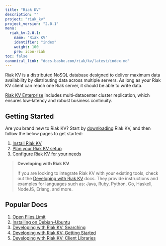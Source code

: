 ```yaml
---
title: "Riak KV"
description: ""
project: "riak_kv"
project_version: "2.0.1"
menu:
  riak_kv-2.0.1:
    name: "Riak KV"
    identifier: "index"
    weight: 100
    pre: icon-riak
toc: false
canonical_link: "docs.basho.com/riak/kv/latest/index.md"
---
```


[aboutenterprise]: http://basho.com/contact/
[config index]: /riak/kv/2.0.1/configuring
[dev index]: /riak/kv/2.0.1/developing
[downloads]: /riak/kv/2.0.1/downloads/
[install index]: /riak/kv/2.0.1/setup/installing/
[plan index]: /riak/kv/2.0.1/setup/planning
[perf open files]: /riak/kv/2.0.1/using/performance/open-files-limit
[install debian & ubuntu]: /riak/kv/2.0.1/setup/installing/debian-ubuntu
[usage search]: /riak/kv/2.0.1/developing/usage/search
[getting started]: /riak/kv/2.0.1/developing/getting-started
[dev client libraries]: /riak/kv/2.0.1/developing/client-libraries



Riak KV is a distributed NoSQL database designed to deliver maximum data availability by distributing data across multiple servers. As long as your Riak KV client can reach one Riak server, it should be able to write data.

[Riak KV Enterprise][aboutenterprise] includes multi-datacenter cluster replication, which ensures low-latency and robust business continuity.

## Getting Started

Are you brand new to Riak KV? Start by [downloading][downloads] Riak KV, and then follow the below pages to get started:

1. [Install Riak KV][install index]
2. [Plan your Riak KV setup][plan index]
3. [Configure Riak KV for your needs][config index]

>**Developing with Riak KV**
>
>If you are looking to integrate Riak KV with your existing tools, check out the [Developing with Riak KV][dev index] docs. They provide instructions and examples for languages such as: Java, Ruby, Python, Go, Haskell, NodeJS, Erlang, and more.

## Popular Docs

1. [Open Files Limit][perf open files]
2. [Installing on Debian-Ubuntu][install debian & ubuntu]
3. [Developing with Riak KV: Searching][usage search]
4. [Developing with Riak KV: Getting Started][getting started]
5. [Developing with Riak KV: Client Libraries][dev client libraries]
